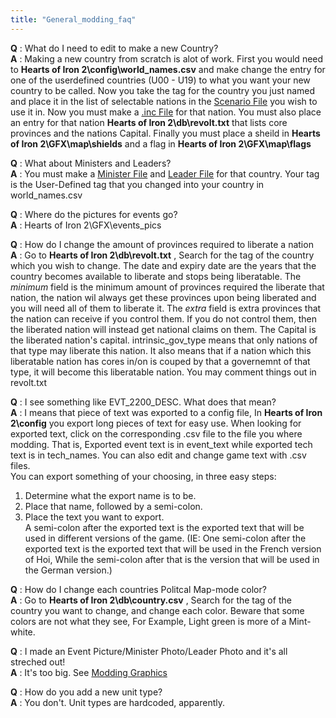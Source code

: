 ```yaml
---
title: "General_modding_faq"
---
```


**Q** : What do I need to edit to make a new Country?  
**A** : Making a new country from scratch is alot of work. First you
would need to **Hearts of Iron 2\config\world_names.csv** and make
change the entry for one of the userdefined countries (U00 - U19) to
what you want your new country to be called. Now you take the tag for
the country you just named and place it in the list of selectable
nations in the [Scenario File](/Modding_eug_files "Modding eug files")
you wish to use it in. Now you must make a [.inc
File](/Modding_inc_files "Modding inc files") for that nation. You must
also place an entry for that nation **Hearts of Iron 2\db\revolt.txt**
that lists core provinces and the nations Capital. Finally you must
place a sheild in **Hearts of Iron 2\GFX\map\shields** and a flag in
**Hearts of Iron 2\GFX\map\flags**  
  
**Q** : What about Ministers and Leaders?  
**A** : You must make a [Minister
File](/Modding_minister_files "Modding minister files") and [Leader
File](/Modding_leader_files "Modding leader files") for that country.
Your tag is the User-Defined tag that you changed into your country in
world_names.csv  
  
**Q** : Where do the pictures for events go?  
**A** : Hearts of Iron 2\GFX\events_pics  
  
**Q** : How do I change the amount of provinces required to liberate a
nation  
**A** : Go to **Hearts of Iron 2\db\revolt.txt** , Search for the tag of
the country which you wish to change. The date and expiry date are the
years that the country becomes available to liberate and stops being
liberatable. The *minimum* field is the minimum amount of provinces
required the liberate that nation, the nation wil always get these
provinces upon being liberated and you will need all of them to liberate
it. The *extra* field is extra provinces that the nation can receive if
you control them. If you do not control them, then the liberated nation
will instead get national claims on them. The Capital is the liberated
nation's capital. intrinsic_gov_type means that only nations of that
type may liberate this nation. It also means that if a nation which this
liberatable nation has cores in/on is couped by that a governemnt of
that type, it will become this liberatable nation. You may comment
things out in revolt.txt  
  
**Q** : I see something like EVT_2200_DESC. What does that mean?  
**A** : I means that piece of text was exported to a config file, In
**Hearts of Iron 2\config** you export long pieces of text for easy use.
When looking for exported text, click on the corresponding .csv file to
the file you where modding. That is, Exported event text is in
event_text while exported tech text is in tech_names. You can also edit
and change game text with .csv files.  
You can export something of your choosing, in three easy steps:  
1. Determine what the export name is to be.  
2. Place that name, followed by a semi-colon.  
3. Place the text you want to export.  
A semi-colon after the exported text is the exported text that will be
used in different versions of the game. (IE: One semi-colon after the
exported text is the exported text that will be used in the French
version of Hoi, While the semi-colon after that is the version that will
be used in the German version.)  
  
**Q** : How do I change each countries Politcal Map-mode color?  
**A** : Go to **Hearts of Iron 2\db\country.csv** , Search for the tag
of the country you want to change, and change each color. Beware that
some colors are not what they see, For Example, Light green is more of a
Mint-white.  
  
**Q** : I made an Event Picture/Minister Photo/Leader Photo and it's all
streched out!  
**A** : It's too big. See [Modding
Graphics](/Modding_graphics "Modding graphics")  
  
**Q** : How do you add a new unit type?  
**A** : You don't. Unit types are hardcoded, apparently.
